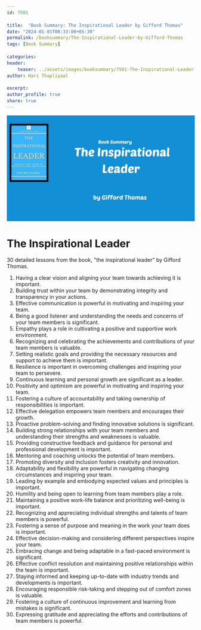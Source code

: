 ```yaml
---                            
id: 7501                            
                          
title:  "Book Summary: The Inspirational Leader by Gifford Thomas"                    
date: "2024-01-01T08:33:00+05:30"                            
permalink: /booksummary/The-Inspirational-Leader-by-Gifford-Thomas                      
tags: [Book Summary]                     
                            
categories:                            
header:                            
    teaser: ../assets/images/booksummary/7501-The-Inspirational-Leader-by-Gifford-Thomas.jpg                     
author: Hari Thapliyaal                            

excerpt:                            
author_profile: true                            
share: true                            
---                            
```

                            
![The Inspirational Leader by Gifford Thomas](../assets/images/booksummary/7501-The-Inspirational-Leader-by-Gifford-Thomas.jpg)

# The Inspirational Leader
   
30 detailed lessons from the book, "the inspirational leader" by Gifford Thomas.   
   
1. Having a clear vision and aligning your team towards achieving it is important.
2. Building trust within your team by demonstrating integrity and transparency in your actions.
3. Effective communication is powerful in motivating and inspiring your team.
4. Being a good listener and understanding the needs and concerns of your team members is significant.
5. Empathy plays a role in cultivating a positive and supportive work environment.
6. Recognizing and celebrating the achievements and contributions of your team members is valuable.
7. Setting realistic goals and providing the necessary resources and support to achieve them is important.
8. Resilience is important in overcoming challenges and inspiring your team to persevere.
9. Continuous learning and personal growth are significant as a leader.
10. Positivity and optimism are powerful in motivating and inspiring your team.
11. Fostering a culture of accountability and taking ownership of responsibilities is important.
12. Effective delegation empowers team members and encourages their growth.
13. Proactive problem-solving and finding innovative solutions is significant.
14. Building strong relationships with your team members and understanding their strengths and weaknesses is valuable.
15. Providing constructive feedback and guidance for personal and professional development is important.
16. Mentoring and coaching unlocks the potential of team members.
17. Promoting diversity and inclusion fosters creativity and innovation.
18. Adaptability and flexibility are powerful in navigating changing circumstances and inspiring your team.
19. Leading by example and embodying expected values and principles is important.
20. Humility and being open to learning from team members play a role.
21. Maintaining a positive work-life balance and prioritizing well-being is important.
22. Recognizing and appreciating individual strengths and talents of team members is powerful.
23. Fostering a sense of purpose and meaning in the work your team does is important.
24. Effective decision-making and considering different perspectives inspire your team.
25. Embracing change and being adaptable in a fast-paced environment is significant.
26. Effective conflict resolution and maintaining positive relationships within the team is important.
27. Staying informed and keeping up-to-date with industry trends and developments is important.
28. Encouraging responsible risk-taking and stepping out of comfort zones is valuable.
29. Fostering a culture of continuous improvement and learning from mistakes is significant.
30. Expressing gratitude and appreciating the efforts and contributions of team members is powerful.

   